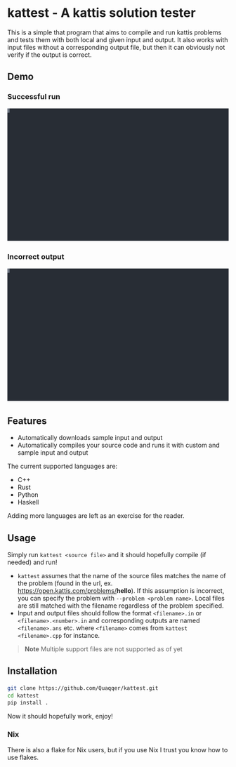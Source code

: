 # kattest - A kattis solution tester

This is a simple that program that aims to compile and run kattis problems and
tests them with both local and given input and output. It also works with input
files without a corresponding output file, but then it can obviously not verify
if the output is correct.

## Demo

### Successful run

![Demo of a succesful run](./res/demo1.svg)

### Incorrect output

![Demo of an unsuccessful run](./res/demo2.svg)

## Features

- Automatically downloads sample input and output
- Automatically compiles your source code and runs it with custom and sample
  input and output

The current supported languages are:

- C++
- Rust
- Python
- Haskell

Adding more languages are left as an exercise for the reader.

## Usage

Simply run `kattest <source file>` and it should hopefully compile (if needed)
and run!

- `kattest` assumes that the name of the source files matches the name of the
  problem (found in the url, ex. https://open.kattis.com/problems/<b>hello</b>).
  If this assumption is incorrect, you can specify the problem with
  `--problem <problem name>`. Local files are still matched with the filename
  regardless of the problem specified.
- Input and output files should follow the format `<filename>.in` or
  `<filename>.<number>.in` and corresponding outputs are named `<filename>.ans`
  etc. where `<filename>` comes from `kattest <filename>.cpp` for instance.

> **Note**
> Multiple support files are not supported as of yet

## Installation

```sh
git clone https://github.com/Quaqqer/kattest.git
cd kattest
pip install .
```

Now it should hopefully work, enjoy!

### Nix

There is also a flake for Nix users, but if you use Nix I trust you know how to
use flakes.
